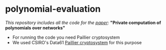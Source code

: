 # polynomial-evaluation

*This repository includes all the code for the [paper](https://www.sciencedirect.com/science/article/pii/S0167691122001001):* 
**"Private computation of polynomials over networks"**



- For running the code you need Paillier cryptosystem
- We used CSIRO's Data61  [Paillier cryptosystem](https://github.com/data61/python-paillier) for this purpose